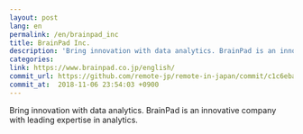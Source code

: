 ```yaml
---
layout: post
lang: en
permalink: /en/brainpad_inc
title: BrainPad Inc.
description: 'Bring innovation with data analytics. BrainPad is an innovative company with leading expertise in analytics.'
categories: 
link: https://www.brainpad.co.jp/english/
commit_url: https://github.com/remote-jp/remote-in-japan/commit/c1c6eba6c2a778d58df6d4878329b0d5f88e7281
commit_at:  2018-11-06 23:54:03 +0900
---
```


<p>Bring innovation with data analytics. BrainPad is an innovative company with leading expertise in analytics.</p>

